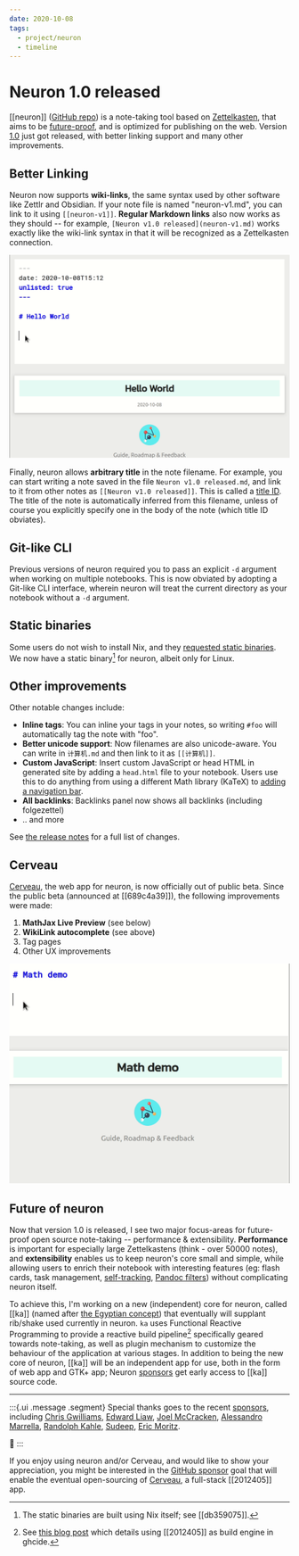 ```yaml
---
date: 2020-10-08
tags: 
  - project/neuron
  - timeline
---
```


# Neuron 1.0 released

[[neuron]] ([GitHub repo](https://github.com/srid/neuron)) is a note-taking tool based on [Zettelkasten](https://neuron.zettel.page/zettelkasten.html), that aims to be [future-proof](https://neuron.zettel.page/philosophy.html), and is optimized for publishing on the web. Version [1.0](https://github.com/srid/neuron/releases/tag/1.0.0.0) just got released, with better linking support and many other improvements.

## Better Linking

Neuron now supports **wiki-links**, the same syntax used by other software like Zettlr and Obsidian. If your note file is named "neuron-v1.md", you can link to it using `[[neuron-v1]]`. **Regular Markdown links** also now works as they should -- for example, `[Neuron v1.0 released](neuron-v1.md)` works exactly like the wiki-link syntax in that it will be recognized as a Zettelkasten connection.

![Cerveau wikilink demo](./static/cerveau-wikilink-compl.gif)

Finally, neuron allows **arbitrary title** in the note filename. For example, you can start writing a note saved in the file `Neuron v1.0 released.md`, and link to it from other notes as `[[Neuron v1.0 released]]`. This is called a [title ID](https://neuron.zettel.page/id.html). The title of the note is automatically inferred from this filename, unless of course you explicitly specify one in the body of the note (which title ID obviates).

## Git-like CLI

Previous versions of neuron required you to pass an explicit `-d` argument when working on multiple notebooks. This is now obviated by adopting a Git-like CLI interface, wherein neuron will treat the current directory as your notebook without a `-d` argument.

## Static binaries

Some users do not wish to install Nix, and they [requested static binaries](https://github.com/srid/neuron/issues/183). We now have a static binary[^nix] for neuron, albeit only for Linux.

[^nix]: The static binaries are built using Nix itself; see [[db359075]].

## Other improvements

Other notable changes include:

- **Inline tags**: You can inline your tags in your notes, so writing `#foo` will automatically tag the note with "foo".
- **Better unicode support**: Now filenames are also unicode-aware. You can write in `计算机.md` and then link to it as `[[计算机]]`.
- **Custom JavaScript**: Insert custom JavaScript or head HTML in generated site by adding a `head.html` file to your notebook. Users use this to do anything from using a different Math library (KaTeX) to [adding a navigation bar](https://truong.io/notes/).
- **All backlinks**: Backlinks panel now shows all backlinks (including folgezettel)
- .. and more

See [the release notes](https://github.com/srid/neuron/releases/tag/1.0.0.0) for a full list of changes.

## Cerveau

[Cerveau](https://www.cerveau.app), the web app for neuron, is now officially out of public beta. Since the public beta (announced at [[689c4a39]]), the following improvements were made:

1. **MathJax Live Preview** (see below)
2. **WikiLink autocomplete** (see above)
3. Tag pages
4. Other UX improvements

![Cerveau math demo](./static/cerveau-math.gif)


## Future of neuron

Now that version 1.0 is released, I see  two major focus-areas for future-proof open source note-taking -- performance & extensibility. **Performance** is important for especially large Zettelkastens (think - over 50000 notes), and **extensibility** enables us to keep neuron's core small and simple, while allowing users to enrich their notebook with interesting features (eg: flash cards, task management, [self-tracking](https://www.gibney.de/a_syntax_for_self-tracking), [Pandoc filters](https://github.com/srid/neuron/issues/228#issuecomment-670290253)) without complicating neuron itself.

To achieve this, I'm working on a new (independent) core for neuron, called [[ka]] (named after [the Egyptian concept][ka-name]) that eventually will supplant rib/shake used currently in neuron. `ka` uses Functional Reactive Programming to provide a reactive build pipeline[^ghcide] specifically geared towards note-taking, as well as plugin mechanism to customize the behaviour of the application at various stages. In addition to being the new core of neuron, [[ka]] will be an independent app for use, both in the form of web app and GTK+ app; Neuron [sponsors][sponsor] get early access to [[ka]] source code.

[ka-name]: https://en.wikipedia.org/w/index.php?title=Ancient_Egyptian_conception_of_the_soul&oldid=972528324#Ka_(vital_essence)

---

:::{.ui .message .segment}
Special thanks goes to the recent [sponsors][sponsor], including
 [Chris Gwilliams](https://github.com/encima),
 [Edward Liaw](https://github.com/edliaw),
 [Joel McCracken](https://github.com/joelmccracken),
 [Alessandro Marrella](https://github.com/amarrella),
 [Randolph Kahle](https://github.com/RandolphKahle),
 [Sudeep](https://github.com/sudeepdino008),
 [Eric Moritz](https://github.com/ericmoritz).

💖
:::


If you enjoy using neuron and/or Cerveau, and would like to show your appreciation, you might be interested in the [GitHub sponsor][sponsor] goal that will enable the eventual open-sourcing of [Cerveau][cerveau], a full-stack [[2012405]] app.

[sponsor]: https://github.com/sponsors/srid
[cerveau]: https://www.cerveau.app

[^ghcide]: See [this blog post](https://mpickering.github.io/posts/2020-03-16-ghcide-reflex.html) which details using [[2012405]] as build engine in ghcide.
